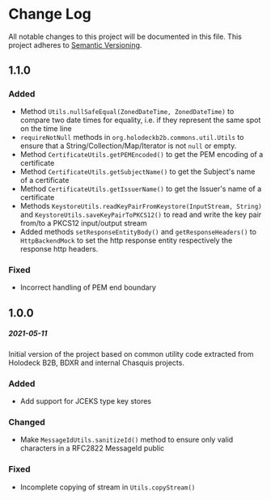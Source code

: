# Change Log
All notable changes to this project will be documented in this file.
This project adheres to [Semantic Versioning](http://semver.org/).

## 1.1.0
#####
### Added
* Method `Utils.nullSafeEqual(ZonedDateTime, ZonedDateTime)` to compare two date times for equality, i.e. if they
  represent the same spot on the time line
* `requireNotNull` methods in `org.holodeckb2b.commons.util.Utils` to ensure that a String/Collection/Map/Iterator
  is not `null` or empty.
* Method `CertificateUtils.getPEMEncoded()` to get the PEM encoding of a certificate
* Method `CertificateUtils.getSubjectName()` to get the Subject's name of a certificate
* Method `CertificateUtils.getIssuerName()` to get the Issuer's name of a certificate
* Methods `KeystoreUtils.readKeyPairFromKeystore(InputStream, String)` and `KeystoreUtils.saveKeyPairToPKCS12()` to read
  and write the key pair from/to a PKCS12 input/output stream 
* Added methods `setResponseEntityBody()` and `getResponseHeaders()` to `HttpBackendMock` to set the http response 
  entity respectively the response http headers.

### Fixed
* Incorrect handling of PEM end boundary

## 1.0.0
##### 2021-05-11
Initial version of the project based on common utility code extracted from Holodeck B2B, BDXR and internal Chasquis
projects.

### Added
* Add support for JCEKS type key stores

### Changed
* Make `MessageIdUtils.sanitizeId()` method to ensure only valid characters in a RFC2822 MessageId public

### Fixed
* Incomplete copying of stream in `Utils.copyStream()`